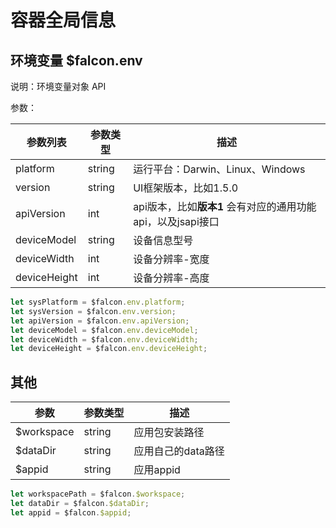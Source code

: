 # 容器全局信息

## 环境变量 $falcon.env 

说明：环境变量对象 API

参数：

| 参数列表     | 参数类型 | 描述                                                        |
| ------------ | -------- | ----------------------------------------------------------- |
| platform     | string   | 运行平台：Darwin、Linux、Windows                            |
| version      | string   | UI框架版本，比如1.5.0                                       |
| apiVersion   | int      | api版本，比如**版本1** 会有对应的通用功能api，以及jsapi接口 |
| deviceModel  | string   | 设备信息型号                                                |
| deviceWidth  | int      | 设备分辨率-宽度                                             |
| deviceHeight | int      | 设备分辨率-高度                                             |

```javascript
let sysPlatform = $falcon.env.platform;
let sysVersion = $falcon.env.version;
let apiVersion = $falcon.env.apiVersion;
let deviceModel = $falcon.env.deviceModel;
let deviceWidth = $falcon.env.deviceWidth;
let deviceHeight = $falcon.env.deviceHeight;
```

## 其他

| 参数       | 参数类型 | 描述               |
| ---------- | -------- | ------------------ |
| $workspace | string   | 应用包安装路径     |
| $dataDir   | string   | 应用自己的data路径 |
| $appid     | string   | 应用appid          |

```javascript
let workspacePath = $falcon.$workspace;
let dataDir = $falcon.$dataDir;
let appid = $falcon.$appid;
```

